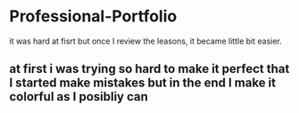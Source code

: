 # Professional-Portfolio

it was hard at fisrt but once I review the leasons, it became little bit easier.

## at first i was trying so hard to make it perfect that I started make mistakes but in the end I make it colorful as I posibliy can 